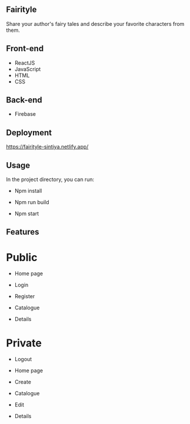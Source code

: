 ## Fairityle 

Share your author's fairy tales and describe your favorite characters from them. 

 

## Front-end 

-   ReactJS 
-   JavaScript 
-   HTML 
-   CSS  

## Back-end 

-  Firebase 

## Deployment 

https://fairityle-sintiya.netlify.app/ 

 

## Usage 

In the project directory, you can run: 

-  Npm install 

-  Npm run build 

-  Npm start 

## Features 

# Public 

-  Home page 

-  Login 

-  Register 

-  Catalogue     

-  Details 

 

# Private 

-  Logout 

-  Home page   

-  Create 

-  Catalogue   

-  Edit 

-  Details 


